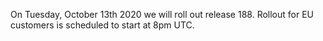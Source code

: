 On Tuesday, October 13th 2020 we will roll out release 188. Rollout for EU customers is scheduled to start at 8pm UTC.
